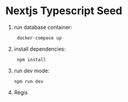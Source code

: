 # Nextjs Typescript Seed

1. run database container: 
    
        docker-compose up
     
2. install dependencies: 
         
        npm install
        
3. run dev mode:

       npm run dev

4. Regis
